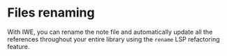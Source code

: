 # Files renaming

With IWE, you can rename the note file and automatically update all the references throughout your entire library using the `rename` LSP refactoring feature.
